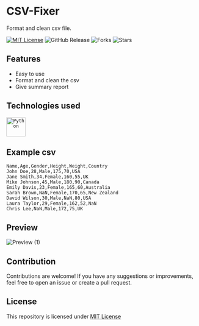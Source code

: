 # CSV-Fixer
Format and clean csv file.

[![MIT License](https://img.shields.io/badge/License-MIT-green.svg)](https://github.com/Harshit2012/CSV-Fixer?tab=MIT-1-ov-file#readme)
![GitHub Release](https://img.shields.io/github/v/release/harshit2012/CSV-Fixer)
![Forks](https://img.shields.io/github/forks/harshit2012/CSV-Fixer)
![Stars](https://img.shields.io/github/stars/harshit2012/CSV-Fixer)

## Features
- Easy to use
- Format and clean the csv
- Give summary report

## Technologies used
<code><img width="50" src="https://user-images.githubusercontent.com/25181517/183423507-c056a6f9-1ba8-4312-a350-19bcbc5a8697.png" alt="Python" title="Python"/></code>

## Example csv
```csv
Name,Age,Gender,Height,Weight,Country
John Doe,28,Male,175,70,USA
Jane Smith,34,Female,160,55,UK
Mike Johnson,45,Male,180,90,Canada
Emily Davis,23,Female,165,60,Australia
Sarah Brown,NaN,Female,170,65,New Zealand
David Wilson,30,Male,NaN,80,USA
Laura Taylor,29,Female,162,52,NaN
Chris Lee,NaN,Male,172,75,UK
```

## Preview
![Preview (1)](https://github.com/Harshit2012/CSV-Fixer/assets/105143145/bc8a689b-c338-4325-ba2d-544be1fe9f0c)

## Contribution
Contributions are welcome! If you have any suggestions or improvements, feel free to open an issue or create a pull request.

## License
This repository is licensed under [MIT License](https://github.com/Harshit2012/CSV-Fixer#MIT-1-ov-file)
